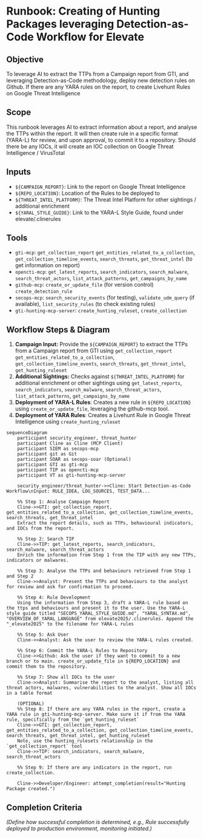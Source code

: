 # Runbook: Creating of Hunting Packages leveraging Detection-as-Code Workflow for Elevate

## Objective

To leverage AI to extract the TTPs from a Campaign report from GTI, and leveraging Detection-as-Code methodology, deploy new detection rules on Github. 
If there are any YARA rules on the report, to create Livehunt Rules on Google Threat Intelligence

## Scope

This runbook leverages AI to extract information about a report, and analyse the TTPs within the report. It will then create rule in a specific format (YARA-L) for review, and upon approval, to commit it to a repository. Should there be any IOCs, it will create an IOC collection on Google Threat Intelligence / VirusTotal

## Inputs

*   `${CAMPAIGN_REPORT}`: Link to the report on Google Threat Intelligence
*   `${REPO_LOCATION}`: Location of the Rules to be deployed to
*   `${THREAT_INTEL_PLATFORM}`: The Threat Intel Platform for other sightings / additional enrichment
*   `${YARAL_STYLE_GUIDE}`: Link to the YARA-L Style Guide, found under elevate/.clinerules

## Tools

*   `gti-mcp`: `get_collection_report` `get_entities_related_to_a_collection`, `get_collection_timeline_events`, `search_threats`, `get_threat_intel` (to get information on report)
*   `opencti-mcp`: `get_latest_reports`, `search_indicators`, `search_malware`, `search_threat_actors`, `list_attack_patterns`, `get_campaigns_by_name`
*   `github-mcp`: `create_or_update_file` (for version control)
`create_detection_rule`
*   `secops-mcp`: `search_security_events` (for testing), `validate_udm_query` (if available), `list_security_rules` (to check existing rules)
*   `gti-hunting-mcp-server`: `create_hunting_ruleset`, `create_collection`

## Workflow Steps & Diagram

1.  **Campaign Input:** Provide the `${CAMPAIGN_REPORT}` to extract the TTPs from a Campaign report from GTI using `get_collection_report` `get_entities_related_to_a_collection`, `get_collection_timeline_events`, `search_threats`, `get_threat_intel`, `get_hunting_ruleset`
2.  **Additional Sightings:** Checks against `${THREAT_INTEL_PLATFORM}` for additional enrichment or other sightings using `get_latest_reports`, `search_indicators`, `search_malware`, `search_threat_actors`, `list_attack_patterns`, `get_campaigns_by_name`
3.  **Deployment of YARA-L Rules**: Creates a new rule in `${REPO_LOCATION}` using `create_or_update_file`, leveraging the github-mcp tool. 
4.  **Deployment of YARA Rules**: Creates a Livehunt Rule in Google Threat Intelligence using `create_hunting_ruleset`

```{mermaid}
sequenceDiagram
    participant security_engineer, threat_hunter
    participant Cline as Cline (MCP Client)
    participant SIEM as secops-mcp
    participant git as Git 
    participant SOAR as secops-soar (Optional)
    participant GTI as gti-mcp
    participant TIP as opencti-mcp
    participant VT as gti-hunting-mcp-server

    security_engineer/threat_hunter->>Cline: Start Detection-as-Code Workflow\nInput: RULE_IDEA, LOG_SOURCES, TEST_DATA...

    %% Step 1: Analyse Campaign Report
    Cline->>GTI: get_collection_report, get_entities_related_to_a_collection, get_collection_timeline_events, search_threats, get_threat_intel
    Extract the report details, such as TTPs, behavioural indicators, and IOCs from the report.

    %% Step 2: Search TIP
    Cline->>TIP: get_latest_reports, search_indicators, search_malware, search_threat_actors
    Enrich the information from Step 1 from the TIP with any new TTPs, indicators or malwares.  

    %% Step 3: Analyse the TTPs and behaviours retrieved from Step 1 and Step 2
    Cline->>Analyst: Present the TTPs and behaviours to the analyst for review and ask for confirmation to proceed.

    %% Step 4: Rule Development
    Using the information from Step 3, draft a YARA-L rule based on the ttps and behaviours and present it to the user. Use the YARA-L style guide titled "SECOPS_YARAL_STYLE_GUIDE.md", "YARAL_SYNTAX.md", "OVERVIEW_OF_YARAL_LANGUAGE" from elevate2025/.clinerules. Append the "_elevate2025" to the filename for YARA-L rules

    %% Step 5: Ask User
    Cline->>Analyst: Ask the user to review the YARA-L rules created. 
    
    %% Step 6: Commit the YARA-L Rules to Repository
    Cline->>Github: Ask the user if they want to commit to a new branch or to main. create_or_update_file in ${REPO_LOCATION} and commit them to the repository. 

    %% Step 7: Show all IOCs to the user
    Cline->>Analyst: Summarise the report to the analyst, listing all threat actors, malwares, vulnerabilities to the analyst. Show all IOCs in a table format

    (OPTIONAL) 
    %% Step 8: If there are any YARA rules in the report, create a YARA rule in gti-hunting-mcp-server. Make sure it if from the YARA rule, specifically from the `get_hunting_ruleset`
    Cline->>GTI: get_collection_report, get_entities_related_to_a_collection, get_collection_timeline_events, search_threats, get_threat_intel, get_hunting_ruleset
    Note, use the hunting_rulesets relationship in the `get_collection_report` tool 	
    Cline->>TIP: search_indicators, search_malware, search_threat_actors

    %% Step 9: If there are any indicators in the report, run create_collection.

    Cline->>Developer/Engineer: attempt_completion(result="Hunting Package created.")

```

## Completion Criteria

*(Define how successful completion is determined, e.g., Rule successfully deployed to production environment, monitoring initiated.)*
